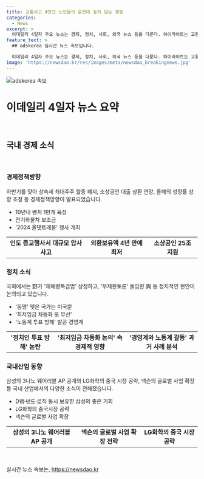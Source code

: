 ```yaml
---
title: 교통사고 4만건 노인들의 운전대 놓지 않는 행동
categories:
  - News
excerpt: >
  이데일리 4일자 주요 뉴스는 경제, 정치, 사회, 외국 뉴스 등을 다룬다. 하이라이트는 교통사고 예방 대책, 하반기 경제정책방향, 대정부질문, 與전대 연결, 삼성의 최신 기술 등이다. 또한, 시사 관련 이슈와 재테크, 부동산, 유통 등 다양한 분야를 다루고 있다. 전반적으로 국내외 다양한 이슈를 포괄적으로 다루고 있는 것이 특징이다.
feature_text: >
  ## adskorea 실시간 뉴스 속보입니다.

  이데일리 4일자 주요 뉴스는 경제, 정치, 사회, 외국 뉴스 등을 다룬다. 하이라이트는 교통사고 예방 대책, 하반기 경제정책방향, 대정부질문, 與전대 연결, 삼성의 최신 기술 등이다. 또한, 시사 관련 이슈와 재테크, 부동산, 유통 등 다양한 분야를 다루고 있다. 전반적으로 국내외 다양한 이슈를 포괄적으로 다루고 있는 것이 특징이다.
image: 'https://newsdao.kr/res/images/meta/newsdao_breakingnews.jpg'
---
```


<p><img src="https://newsdao.kr/res/images/meta/newsdao_breakingnews.jpg" alt="adskorea 속보" /></p>

<h1 data-ke-size="size26">이데일리 4일자 뉴스 요약</h1>

<p data-ke-size="size16">&nbsp;</p>

<h2 data-ke-size="size26">국내 경제 소식</h2>

<p data-ke-size="size16">&nbsp;</p>

<h3 data-ke-size="size24">경제정책방향</h3>

<p data-ke-size="size16">하반기를 맞아 상속세 최대주주 할증 폐지, 소상공인 대출 상환 연장, 올해의 성장률 상향 조정 등 경제정책방향이 발표되었습니다.</p>

<ul>
<li>10년내 벤처 1만개 육성</li>
<li>전기화물차 보조금</li>
<li>'2024 올댓트래블' 행사 개최</li>
</ul>

<table>
<tbody>
<tr>
<td style="text-align: center; height: 17px;"><b>인도 종교행사서 대규모 압사 사고</b></td>
<td style="text-align: center; height: 17px;"><b>외환보유액 4년 만에 최저</b></td>
<td style="text-align: center; height: 17px;"><b>소상공인 25조 지원</b></td>
</tr>
</tbody>
</table>

<h3 data-ke-size="size24">정치 소식</h3>

<p data-ke-size="size16">국회에서는 野가 '채해병특검법' 상정하고, '무제한토론' 돌입한 與 등 정치적인 현안이 논의되고 있습니다.</p>

<ul>
<li>'동맹' 맺은 국가는 미국뿐</li>
<li>'최저임금 차등화 또 무산'</li>
<li>'노동계 투표 방해' 발끈 경영계</li>
</ul>

<table>
<tbody>
<tr>
<td style="text-align: center; height: 17px;"><b>'정치인 투표 방해' 논란</b></td>
<td style="text-align: center; height: 17px;"><b>'최저임금 차등화 논의' 속 경제적 영향</b></td>
<td style="text-align: center; height: 17px;"><b>'경영계와 노동계 갈등' 과거 사례 분석</b></td>
</tr>
</tbody>
</table>

<h3 data-ke-size="size24">국내산업 동향</h3>

<p data-ke-size="size16">삼성의 3나노 웨어러블 AP 공개와 LG화학의 중국 시장 공략, 넥슨의 글로벌 사업 확장 등 국내 산업에서의 다양한 소식이 전해졌습니다.</p>

<ul>
<li>D램·낸드·로직 동시 보유한 삼성의 좋은 기회</li>
<li>LG화학의 중국시장 공략</li>
<li>넥슨의 글로벌 사업 확장</li>
</ul>

<table>
<tbody>
<tr>
<td style="text-align: center; height: 17px;"><b>삼성의 3나노 웨어러블 AP 공개</b></td>
<td style="text-align: center; height: 17px;"><b>넥슨의 글로벌 사업 확장 전략</b></td>
<td style="text-align: center; height: 17px;"><b>LG화학의 중국 시장 공략</b></td>
</tr>
</tbody>
</table>

<p data-ke-size="size16">&nbsp;</p>
실시간 뉴스 속보는, <a href="https://newsdao.kr" rel="dofollow">https://newsdao.kr</a>


